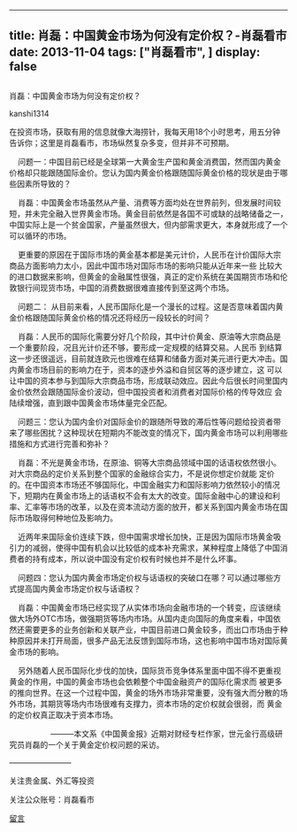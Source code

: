 
---
title:  肖磊：中国黄金市场为何没有定价权？-肖磊看市
date: 2013-11-04
tags: ["肖磊看市", ]
display: false
---


## 



肖磊：中国黄金市场为何没有定价权？




kanshi1314




在投资市场，获取有用的信息就像大海捞针，我每天用18个小时思考，用五分钟告诉你；这里是肖磊看市，市场纵然复杂多变，但并非不可预期。


&nbsp;&nbsp;&nbsp; 问题一：中国目前已经是全球第一大黄金生产国和黄金消费国，然而国内黄金价格却只能跟随国际金价。您认为国内黄金价格跟随国际黄金价格的现状是由于哪些因素所导致的？

&nbsp;&nbsp;&nbsp; 肖磊：中国黄金市场虽然从产量、消费等方面均处在世界前列，但发展时间较短，并未完全融入世界黄金市场。黄金目前依然是各国不可或缺的战略储备之一，中国实际上是一个贫金国家，产量虽然很大，但内部需求更大，本身就形成了一个可以循环的市场。

&nbsp;&nbsp;&nbsp; 更重要的原因在于国际市场的黄金基本都是美元计价，人民币在计价国际大宗商品方面影响力太小，因此中国市场对国际市场的影响只能从近年来一些
比较大的进口数据来影响，但黄金的金融属性很强，真正的定价系统在美国期货市场和伦敦银行间现货市场，中国的消费数据很难直接传到至这两个市场。

&nbsp;&nbsp;&nbsp; 问题二：
从目前来看，人民币国际化是一个漫长的过程。这是否意味着国内黄金价格跟随国际黄金价格的情况还将经历一段较长的时间？

&nbsp;&nbsp;&nbsp; 肖磊：人民币的国际化需要分好几个阶段，其中计价黄金、原油等大宗商品是一个重要阶段，况且光计价还不够，要形成一定规模的结算交易。人民币
到结算这一步还很遥远，目前就连欧元也很难在结算和储备方面对美元进行更大冲击。国内黄金市场目前的影响力在于，资本的逐步外溢和自贸区等的逐步建立，这
可以让中国的资本参与到国际大宗商品市场，形成联动效应。因此今后很长时间里国内金价依然会跟随国际金价波动，但中国投资者和消费者对国际价格的传导效应
会陆续增强，直到跟中国黄金市场体量完全匹配。

&nbsp;&nbsp;&nbsp; 问题三：您认为国内金价对国际金价的跟随所导致的滞后性等问题给投资者带来了哪些困扰？这种现状在短期内不能改变的情况下，国内黄金市场可以利用哪些措施和方式进行完善和弥补？

&nbsp;&nbsp;&nbsp; 肖磊：不光是黄金市场，在原油、铜等大宗商品领域中国的话语权依然很小。对大宗商品的定价关系到整个国家的金融综合实力，不是说你想定价就能
定价的。在中国资本市场还不够国际化，中国金融实力和国际影响力依然较小的情况下，短期内在黄金市场上的话语权不会有太大的改变。国际金融中心的建设和利
率、汇率等市场的改革，以及在资本流动方面的放开，都关系到国内黄金市场在国际市场取得何种地位及影响力。

&nbsp;&nbsp;&nbsp; 近两年来国际金价连续下跌，但中国需求增长加快，正是因为国际市场黄金吸引力的减弱，使得中国有机会以比较低的成本补充需求，某种程度上降低了中国消费者的持有成本，所以说中国没有定价权有时候也并不是什么坏事。

&nbsp;&nbsp;&nbsp; 问题四：您认为国内黄金市场定价权与话语权的突破口在哪？可以通过哪些方式提高国内黄金市场定价权与话语权？

&nbsp;&nbsp;&nbsp; 肖磊：中国黄金市场已经实现了从实体市场向金融市场的一个转变，应该继续做大场外OTC市场，做强期货等场内市场。从国内走向国际的角度来看，中国依然还需要更多的业务创新和关联产业，中国目前进口黄金较多，而出口市场由于种种原因并未打开局面，很多产品无法反馈到国际市场，这也影响中国市场对国际黄金市场的影响。

&nbsp;&nbsp;&nbsp; 另外随着人民币国际化步伐的加快，国际货币竞争体系里面中国不得不更重视黄金的作用，中国的黄金市场也会依赖整个中国金融资产的国际化需求而
被更多的推向世界。在这一个过程中国，黄金的场外市场非常重要，没有强大而分散的场外市场，其期货等场内市场很难有支撑力，资本市场的定价权就会很弱，而
黄金的定价权真正取决于资本市场。

&nbsp;<wbr/>&nbsp;<wbr/>&nbsp;<wbr/>&nbsp;<wbr/>&nbsp;<wbr/>&nbsp;<wbr/>&nbsp;<wbr/>&nbsp;<wbr/>&nbsp;<wbr/>&nbsp;<wbr/>&nbsp;<wbr/>&nbsp;<wbr/>&nbsp;<wbr/>&nbsp;<wbr/>&nbsp;<wbr/>&nbsp;<wbr/>&nbsp;<wbr/>&nbsp;<wbr/>&nbsp;<wbr/>———本文系《中国黄金报》近期对财经专栏作家，世元金行高级研究员肖磊的一个关于黄金定价权问题的采访。











————————

关注贵金属、外汇等投资

关注公众账号：肖磊看市









[留言](javascript:;)


